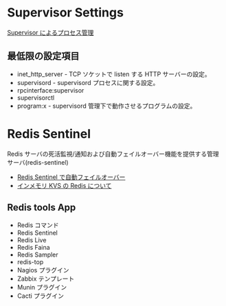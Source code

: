 # Supervisor Settings

[Supervisor によるプロセス管理](https://debug-life.net/entry/989)

## 最低限の設定項目

- inet_http_server - TCP ソケットで listen する HTTP サーバーの設定。
- supervisord - supervisord プロセスに関する設定。
- rpcinterface:supervisor
- supervisorctl
- program:x - supervisord 管理下で動作させるプログラムの設定。

# Redis Sentinel

Redis サーバの死活監視/通知および自動フェイルオーバー機能を提供する管理サーバ(redis-sentinel)

- [Redis Sentinel で自動フェイルオーバー](https://qiita.com/wellflat/items/8935016fdee25d4866d9)
- [インメモリ KVS の Redis について](https://rest-term.com/archives/2898/)

## Redis tools App

- Redis コマンド
- Redis Sentinel
- Redis Live
- Redis Faina
- Redis Sampler
- redis-top
- Nagios プラグイン
- Zabbix テンプレート
- Munin プラグイン
- Cacti プラグイン
